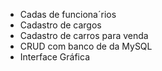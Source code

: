 - Cadas de  funciona´rios
- Cadastro de cargos
- Cadastro de carros para venda
- CRUD com banco de da MySQL
- Interface Gráfica
